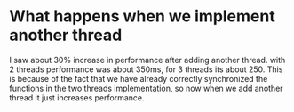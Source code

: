 # What happens when we implement another thread
I saw about 30% increase in performance after adding another thread. with 2 threads performance was about 350ms, for 3 threads its about 250. This is because of the fact that we have already correctly synchronized the functions in the two threads implementation, so now when we add another thread it just increases performance.